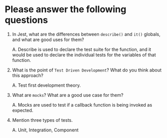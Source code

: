 # Please answer the following questions

1.  In Jest, what are the differences between `describe()` and `it()` globals, and what are good uses for them?

    A. Describe is used to declare the test suite for the function, and it would be used to declare the individual tests for the variables of that function.

2.  What is the point of `Test Driven Development`? What do you think about this approach?

    A. Test first development theory.

3.  What are `mocks`? What are a good use case for them?

    A. Mocks are used to test if a callback function is being invoked as expected.

4.  Mention three types of tests.

    A. Unit, Integration, Component
